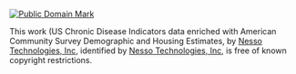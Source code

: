 <a href="http://creativecommons.org/publicdomain/mark/1.0/" target="_blank">![Public Domain Mark](http://i.creativecommons.org/p/mark/1.0/88x31.png)</a>

This work (US Chronic Disease Indicators data enriched with American Community Survey Demographic and Housing Estimates, by <a href="https://nesso.io" target="_blank">Nesso Technologies, Inc</a>, identified by <a href="https://nesso.io" target="_blank">Nesso Technologies, Inc</a>, is free of known copyright restrictions.

